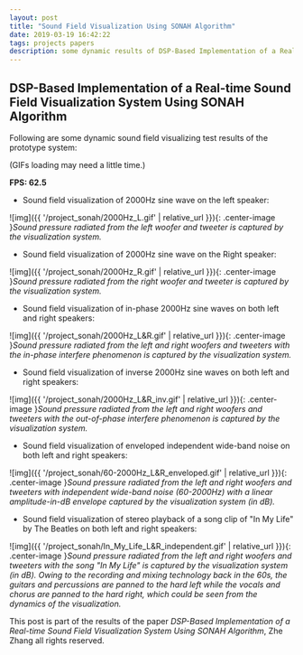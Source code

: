 ```yaml
---
layout: post
title: "Sound Field Visualization Using SONAH Algorithm"
date: 2019-03-19 16:42:22
tags: projects papers
description: some dynamic results of DSP-Based Implementation of a Real-time Sound Field Visualization System Using SONAH Algorithm
---
```


## DSP-Based Implementation of a Real-time Sound Field Visualization System Using SONAH Algorithm



Following are some dynamic sound field visualizing test results of the prototype system:

(GIFs loading may need a little time.)

**FPS: 62.5**

- Sound field visualization of 2000Hz sine wave on the left speaker:
 
![img]({{ '/project_sonah/2000Hz_L.gif' | relative_url }}){: .center-image }*Sound pressure radiated from the left woofer and tweeter is captured by the visualization system.*



- Sound field visualization of 2000Hz sine wave on the Right speaker:
 
![img]({{ '/project_sonah/2000Hz_R.gif' | relative_url }}){: .center-image }*Sound pressure radiated from the right woofer and tweeter is captured by the visualization system.*



- Sound field visualization of in-phase 2000Hz sine waves on both left and right speakers:
 
![img]({{ '/project_sonah/2000Hz_L&R.gif' | relative_url }}){: .center-image }*Sound pressure radiated from the left and right woofers and tweeters with the in-phase interfere phenomenon is captured by the visualization system.*



- Sound field visualization of inverse 2000Hz sine waves on both left and right speakers:
 
![img]({{ '/project_sonah/2000Hz_L&R_inv.gif' | relative_url }}){: .center-image }*Sound pressure radiated from the left and right woofers and tweeters with the out-of-phase interfere phenomenon is captured by the visualization system.*



- Sound field visualization of enveloped independent wide-band noise on both left and right speakers:
 
![img]({{ '/project_sonah/60-2000Hz_L&R_enveloped.gif' | relative_url }}){: .center-image }*Sound pressure radiated from the left and right woofers and tweeters with independent wide-band noise (60-2000Hz) with a linear amplitude-in-dB envelope captured by the visualization system (in dB).*



- Sound field visualization of stereo playback of a song clip of "In My Life" by The Beatles on both left and right speakers:
 
![img]({{ '/project_sonah/In_My_Life_L&R_independent.gif' | relative_url }}){: .center-image }*Sound pressure radiated from the left and right woofers and tweeters with the song "In My Life" is captured by the visualization system (in dB). Owing to the recording and mixing technology back in the 60s, the guitars and percussions are panned to the hard left while the vocals and chorus are panned to the hard right, which could be seen from the dynamics of the visualization.*

This post is part of the results of the paper *DSP-Based Implementation of a Real-time Sound Field Visualization System Using SONAH Algorithm*, Zhe Zhang all rights reserved.
